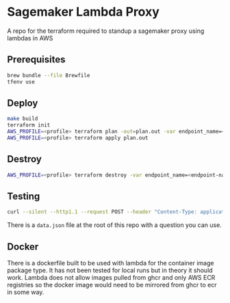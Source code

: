 # Sagemaker Lambda Proxy

A repo for the terraform required to standup a sagemaker proxy using lambdas in AWS

## Prerequisites

```bash
brew bundle --file Brewfile
tfenv use
```

## Deploy

```bash
make build
terraform init
AWS_PROFILE=<profile> terraform plan -out=plan.out -var endpoint_name=<endpoint-name>
AWS_PROFILE=<profile> terraform apply plan.out
```

## Destroy

```bash
AWS_PROFILE=<profile> terraform destroy -var endpoint_name=<endpoint-name>
```

## Testing

```bash
curl --silent --http1.1 --request POST --header "Content-Type: application/json" --header "X-NONCE: $(terraform output -json | jq -r .nonce.value)" "$(terraform output -json | jq -r .url.value)" -d @data.json | jq -r '.[].generation.content'
```

There is a `data.json` file at the root of this repo with a question you can use.

## Docker

There is a dockerfile built to be used with lambda for the container image package type.  It has not been tested for local runs but in theory it should work.  Lambda does not allow images pulled from ghcr and only AWS ECR registries so the docker image would need to be mirrored from ghcr to ecr in some way.
